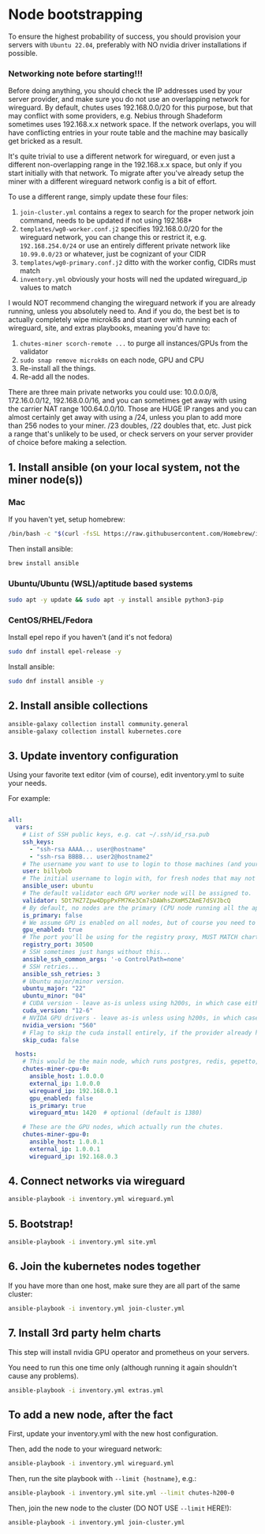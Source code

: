 # Node bootstrapping

To ensure the highest probability of success, you should provision your servers with `Ubuntu 22.04`, preferably with NO nvidia driver installations if possible.

### Networking note before starting!!!

Before doing anything, you should check the IP addresses used by your server provider, and make sure you do not use an overlapping network for wireguard. By default, chutes uses 192.168.0.0/20 for this purpose, but that may conflict with some providers, e.g. Nebius through Shadeform sometimes uses 192.168.x.x network space.  If the network overlaps, you will have conflicting entries in your route table and the machine may basically get bricked as a result.

It's quite trivial to use a different network for wireguard, or even just a different non-overlapping range in the 192.168.x.x space, but only if you start initially with that network.  To migrate after you've already setup the miner with a different wireguard network config is a bit of effort.

To use a different range, simply update these four files:
1. `join-cluster.yml` contains a regex to search for the proper network join command, needs to be updated if not using 192.168*
2. `templates/wg0-worker.conf.j2` specifies 192.168.0.0/20 for the wireguard network, you can change this or restrict it, e.g. `192.168.254.0/24` or use an entirely different private network like `10.99.0.0/23` or whatever, just be cognizant of your CIDR
3. `templates/wg0-primary.conf.j2` ditto with the worker config, CIDRs must match
4. `inventory.yml` obviously your hosts will ned the updated wireguard_ip values to match

I would NOT recommend changing the wireguard network if you are already running, unless you absolutely need to.  And if you do, the best bet is to actually completely wipe microk8s and start over with running each of wireguard, site, and extras playbooks, meaning you'd have to:
1. `chutes-miner scorch-remote ...` to purge all instances/GPUs from the validator
2. `sudo snap remove microk8s` on each node, GPU and CPU
3. Re-install all the things.
4. Re-add all the nodes.

There are three main private networks you could use: 10.0.0.0/8, 172.16.0.0/12, 192.168.0.0/16, and you can sometimes get away with using the carrier NAT range 100.64.0.0/10.  Those are HUGE IP ranges and you can almost certainly get away with using a /24, unless you plan to add more than 256 nodes to your miner. /23 doubles, /22 doubles that, etc.  Just pick a range that's unlikely to be used, or check servers on your server provider of choice before making a selection.

## 1. Install ansible (on your local system, not the miner node(s))

### Mac

If you haven't yet, setup homebrew:
```bash
/bin/bash -c "$(curl -fsSL https://raw.githubusercontent.com/Homebrew/install/HEAD/install.sh)"
```

Then install ansible:
```bash
brew install ansible
```

### Ubuntu/Ubuntu (WSL)/aptitude based systems

```bash
sudo apt -y update && sudo apt -y install ansible python3-pip
```

### CentOS/RHEL/Fedora

Install epel repo if you haven't (and it's not fedora)
```bash
sudo dnf install epel-release -y
```

Install ansible:
```bash
sudo dnf install ansible -y
```

## 2. Install ansible collections

```bash
ansible-galaxy collection install community.general
ansible-galaxy collection install kubernetes.core
```

## 3. Update inventory configuration

Using your favorite text editor (vim of course), edit inventory.yml to suite your needs.

For example:
```yaml

all:
  vars:
    # List of SSH public keys, e.g. cat ~/.ssh/id_rsa.pub
    ssh_keys:
      - "ssh-rsa AAAA... user@hostname"
      - "ssh-rsa BBBB... user2@hostname2"
    # The username you want to use to login to those machines (and your public key will be added to).
    user: billybob
    # The initial username to login with, for fresh nodes that may not have your username setup.
    ansible_user: ubuntu
    # The default validator each GPU worker node will be assigned to.
    validator: 5Dt7HZ7Zpw4DppPxFM7Ke3Cm7sDAWhsZXmM5ZAmE7dSVJbcQ
    # By default, no nodes are the primary (CPU node running all the apps, wireguard, etc.) Override this flag exactly once below.
    is_primary: false
    # We assume GPU is enabled on all nodes, but of course you need to disable this for the CPU nodes below.
    gpu_enabled: true
    # The port you'll be using for the registry proxy, MUST MATCH chart/values.yaml registry.service.nodePort!
    registry_port: 30500
    # SSH sometimes just hangs without this...
    ansible_ssh_common_args: '-o ControlPath=none'
    # SSH retries...
    ansible_ssh_retries: 3
    # Ubuntu major/minor version.
    ubuntu_major: "22"
    ubuntu_minor: "04"
    # CUDA version - leave as-is unless using h200s, in which case either use 12-5 or skip_cuda: true (if provider already pre-installed drivers)
    cuda_version: "12-6"
    # NVIDA GPU drivers - leave as-is unless using h200s, in which case it would be 555
    nvidia_version: "560"
    # Flag to skip the cuda install entirely, if the provider already has cuda 12.x+ installed (note some chutes will not work unless 12.6+)
    skip_cuda: false

  hosts:
    # This would be the main node, which runs postgres, redis, gepetto, etc.
    chutes-miner-cpu-0:
      ansible_host: 1.0.0.0
      external_ip: 1.0.0.0
      wireguard_ip: 192.168.0.1
      gpu_enabled: false
      is_primary: true
      wireguard_mtu: 1420  # optional (default is 1380)

    # These are the GPU nodes, which actually run the chutes.
    chutes-miner-gpu-0:
      ansible_host: 1.0.0.1
      external_ip: 1.0.0.1
      wireguard_ip: 192.168.0.3
```

## 4. Connect networks via wireguard

```bash
ansible-playbook -i inventory.yml wireguard.yml
```

## 5. Bootstrap!

```bash
ansible-playbook -i inventory.yml site.yml
```

## 6. Join the kubernetes nodes together

If you have more than one host, make sure they are all part of the same cluster:
```bash
ansible-playbook -i inventory.yml join-cluster.yml
```

## 7. Install 3rd party helm charts

This step will install nvidia GPU operator and prometheus on your servers.

You need to run this one time only (although running it again shouldn't cause any problems).
```bash
ansible-playbook -i inventory.yml extras.yml
```

## To add a new node, after the fact

First, update your inventory.yml with the new host configuration.

Then, add the node to your wireguard network:
```bash
ansible-playbook -i inventory.yml wireguard.yml
```

Then, run the site playbook with `--limit {hostname}`, e.g.:
```bash
ansible-playbook -i inventory.yml site.yml --limit chutes-h200-0
```

Then, join the new node to the cluster (DO NOT USE `--limit` HERE!):
```bash
ansible-playbook -i inventory.yml join-cluster.yml
```
